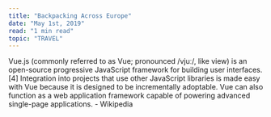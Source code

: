```yaml
---
title: "Backpacking Across Europe"
date: "May 1st, 2019"
read: "1 min read" 
topic: "TRAVEL"
---
```

Vue.js (commonly referred to as Vue; pronounced /vjuː/, like view) is an open-source progressive JavaScript framework for building user interfaces.[4] Integration into projects that use other JavaScript libraries is made easy with Vue because it is designed to be incrementally adoptable. Vue can also function as a web application framework capable of powering advanced single-page applications. - Wikipedia